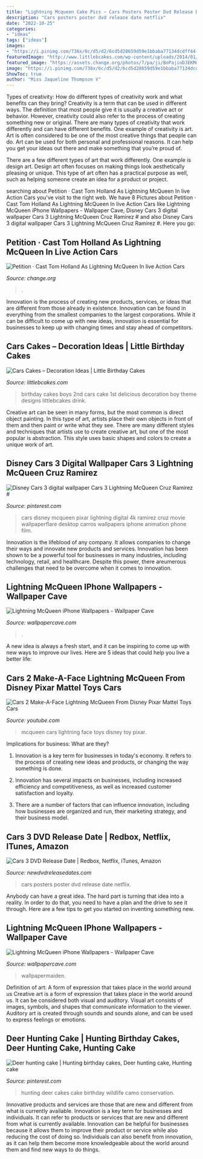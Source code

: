 ```yaml
---
title: "Lightning Mcqueen Cake Pics ~ Cars Posters Poster Dvd Release Date Netflix"
description: "Cars posters poster dvd release date netflix"
date: "2022-10-25"
categories:
- "ideas"
tags: ["ideas"]
images:
- "https://i.pinimg.com/736x/6c/d5/d2/6cd5d28659d59e1bbaba77134dcdff44--deer-hunting-cakes-camo-party.jpg"
featuredImage: "http://www.littlebcakes.com/wp-content/uploads/2014/01/Cars-Cake-Ideas-768x1024.jpg"
featured_image: "https://assets.change.org/photos/7/pa/ji/BoPajioDJEKMnuG-1600x900-noPad.jpg?1591640624"
image: "https://i.pinimg.com/736x/6c/d5/d2/6cd5d28659d59e1bbaba77134dcdff44--deer-hunting-cakes-camo-party.jpg"
ShowToc: true
author: "Miss Jaqueline Thompson V"
---
```



Types of creativity: How do different types of creativity work and what benefits can they bring?
Creativity is a term that can be used in different ways. The definition that most people give it is usually a creative act or behavior. However, creativity could also refer to the process of creating something new or original. There are many types of creativity that work differently and can have different benefits. 
One example of creativity is art. Art is often considered to be one of the most creative things that people can do. Art can be used for both personal and professional reasons. It can help you get your ideas out there and make something that you’re proud of. 

There are a few different types of art that work differently. One example is design art. Design art often focuses on making things look aesthetically pleasing or unique. This type of art often has a practical purpose as well, such as helping someone create an idea for a product or project.

	

		
searching about Petition · Cast Tom Holland As Lightning McQueen In live Action Cars you've visit to the right web. We have 8 Pictures about Petition · Cast Tom Holland As Lightning McQueen In live Action Cars like Lightning McQueen iPhone Wallpapers - Wallpaper Cave, Disney Cars 3 digital wallpaper Cars 3 Lightning McQueen Cruz Ramirez # and also Disney Cars 3 digital wallpaper Cars 3 Lightning McQueen Cruz Ramirez #. Here you go:
		
    
## Petition · Cast Tom Holland As Lightning McQueen In Live Action Cars

<img loading=lazy src="https://assets.change.org/photos/7/pa/ji/BoPajioDJEKMnuG-1600x900-noPad.jpg?1591640624" onerror="this.onerror=null;this.src='https://tse2.mm.bing.net/th?id=OIP.__cdvdnQLVwXM_TJn4FttgHaEK&amp;pid=15.1';" alt="Petition · Cast Tom Holland As Lightning McQueen In live Action Cars">

_Source: change.org_

>. 

	

Innovation is the process of creating new products, services, or ideas that are different from those already in existence. Innovation can be found in everything from the smallest companies to the largest corporations. While it can be difficult to come up with new ideas, innovation is essential for businesses to keep up with changing times and stay ahead of competitors.

    
## Cars Cakes – Decoration Ideas | Little Birthday Cakes

<img loading=lazy src="http://www.littlebcakes.com/wp-content/uploads/2014/01/Cars-Cake-Ideas-768x1024.jpg" onerror="this.onerror=null;this.src='https://tse1.mm.bing.net/th?id=OIP.WY-Z4GePtxsLmNzXJfu_3wHaJ4&amp;pid=15.1';" alt="Cars Cakes – Decoration Ideas | Little Birthday Cakes">

_Source: littlebcakes.com_

>birthday cakes boys 2nd cars cake 1st delicious decoration boy theme designs littlebcakes drink. 

	

Creative art can be seen in many forms, but the most common is direct object painting. In this type of art, artists place their own objects in front of them and then paint or write what they see. There are many different styles and techniques that artists use to create creative art, but one of the most popular is abstraction. This style uses basic shapes and colors to create a unique work of art.

    
## Disney Cars 3 Digital Wallpaper Cars 3 Lightning McQueen Cruz Ramirez #

<img loading=lazy src="https://i.pinimg.com/736x/b9/d2/f8/b9d2f87644b0a245e521c8c2287ead3f.jpg" onerror="this.onerror=null;this.src='https://tse2.mm.bing.net/th?id=OIP.iVGX8aRgO2rHSNcurerROgHaLU&amp;pid=15.1';" alt="Disney Cars 3 digital wallpaper Cars 3 Lightning McQueen Cruz Ramirez #">

_Source: pinterest.com_

>cars disney mcqueen pixar lightning digital 4k ramirez cruz movie wallpaperflare desktop carros wallpapers iphone animation phone film. 

	

Innovation is the lifeblood of any company. It allows companies to change their ways and innovate new products and services. Innovation has been shown to be a powerful tool for businesses in many industries, including technology, retail, and healthcare. Despite this power, there areumerous challenges that need to be overcome when it comes to innovation.

    
## Lightning McQueen IPhone Wallpapers - Wallpaper Cave

<img loading=lazy src="https://wallpapercave.com/wp/wp4787535.jpg" onerror="this.onerror=null;this.src='https://tse3.mm.bing.net/th?id=OIP.yfASEFmtjno6RGmUmPo5NAHaNL&amp;pid=15.1';" alt="Lightning McQueen iPhone Wallpapers - Wallpaper Cave">

_Source: wallpapercave.com_

>. 

	

A new idea is always a fresh start, and it can be inspiring to come up with new ways to improve our lives. Here are 5 ideas that could help you live a better life: 

    
## Cars 2 Make-A-Face Lightning McQueen From Disney Pixar Mattel Toys Cars

<img loading=lazy src="https://i.ytimg.com/vi/5eXHDNmPUSo/maxresdefault.jpg" onerror="this.onerror=null;this.src='https://tse2.mm.bing.net/th?id=OIP.a0lYC3VYlOvEFySTeRi8AQHaEK&amp;pid=15.1';" alt="Cars 2 Make-A-Face Lightning McQueen From Disney Pixar Mattel Toys Cars">

_Source: youtube.com_

>mcqueen cars lightning face toys disney toy pixar. 

	

Implications for business: What are they?
1. Innovation is a key term for businesses in today's economy. It refers to the process of creating new ideas and products, or changing the way something is done.
2. Innovation has several impacts on businesses, including increased efficiency and competitiveness, as well as increased customer satisfaction and loyalty.

3. There are a number of factors that can influence innovation, including how businesses are organized and run, their marketing strategy, and their business model.

    
## Cars 3 DVD Release Date | Redbox, Netflix, ITunes, Amazon

<img loading=lazy src="https://www.newdvdreleasedates.com/images/posters/large/cars-3-2017-07.jpg" onerror="this.onerror=null;this.src='https://tse1.mm.bing.net/th?id=OIP.RCIMosljqBzs6Xo_ZbLzIgHaKl&amp;pid=15.1';" alt="Cars 3 DVD Release Date | Redbox, Netflix, iTunes, Amazon">

_Source: newdvdreleasedates.com_

>cars posters poster dvd release date netflix. 

	

Anybody can have a great idea. The hard part is turning that idea into a reality. In order to do that, you need to have a plan and the drive to see it through. Here are a few tips to get you started on inventing something new.

    
## Lightning McQueen IPhone Wallpapers - Wallpaper Cave

<img loading=lazy src="https://wallpapercave.com/wp/wp4787541.jpg" onerror="this.onerror=null;this.src='https://tse3.mm.bing.net/th?id=OIP.y5Pu1oTy07AqSbWc39WBcwHaNK&amp;pid=15.1';" alt="Lightning McQueen iPhone Wallpapers - Wallpaper Cave">

_Source: wallpapercave.com_

>wallpapermaiden. 

	

Definition of art: A form of expression that takes place in the world around us
Creative art is a form of expression that takes place in the world around us. It can be considered both visual and auditory. Visual art consists of images, symbols, and shapes that communicate information to the viewer. Auditory art is created through sounds and sounds alone, and can be used to express feelings or emotions.

    
## Deer Hunting Cake | Hunting Birthday Cakes, Deer Hunting Cake, Hunting Cake

<img loading=lazy src="https://i.pinimg.com/736x/6c/d5/d2/6cd5d28659d59e1bbaba77134dcdff44--deer-hunting-cakes-camo-party.jpg" onerror="this.onerror=null;this.src='https://tse1.mm.bing.net/th?id=OIP.LGgv486EJwOOtLSX9fO3NAHaLH&amp;pid=15.1';" alt="Deer hunting cake | Hunting birthday cakes, Deer hunting cake, Hunting cake">

_Source: pinterest.com_

>hunting deer cakes cake birthday wildlife camo conservation. 

	

Innovative products and services are those that are new and different from what is currently available.
Innovation is a key term for businesses and individuals. It can refer to products or services that are new and different from what is currently available. Innovation can be helpful for businesses because it allows them to improve their product or service while also reducing the cost of doing so. Individuals can also benefit from innovation, as it can help them become more knowledgeable about the world around them and find new ways to do things.

